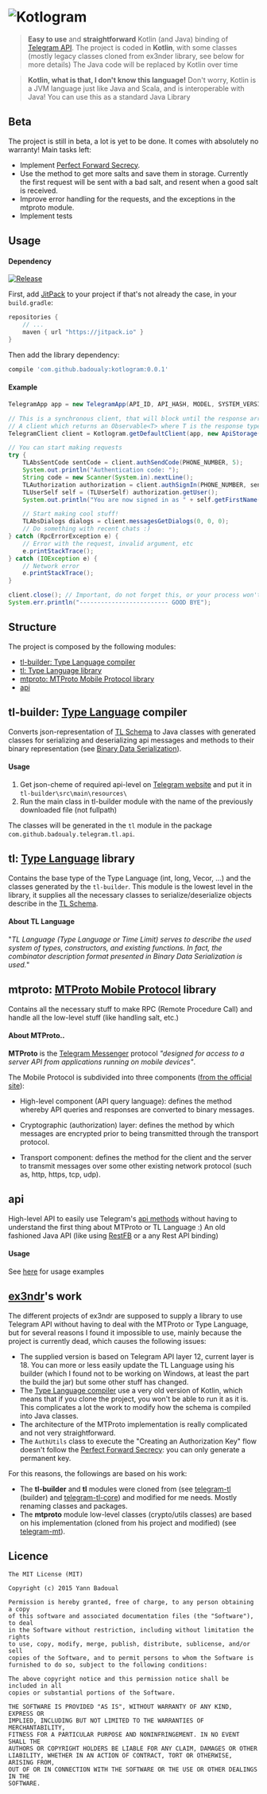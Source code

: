 ![Kotlogram](http://s28.postimg.org/u3sc3e24t/logo.png)
===========
> **Easy to use** and **straightforward** Kotlin (and Java) binding of [Telegram API](https://core.telegram.org/api).
> The project is coded in **Kotlin**, with some classes (mostly legacy classes cloned from ex3nder library, see below for more details)
> The Java code will be replaced by Kotlin over time

> **Kotlin, what is that, I don't know this language!** 
> Don't worry, Kotlin is a JVM language just like Java and Scala, and is interoperable with Java! You can use this as a standard Java Library

Beta
----------------
The project is still in beta, a lot is yet to be done. It comes with absolutely no warranty!
Main tasks left:
- Implement [Perfect Forward Secrecy](https://core.telegram.org/api/pfs).
- Use the method to get more salts and save them in storage. Currently the first request will be sent with a bad salt, and resent when a good salt is received.
- Improve error handling for the requests, and the exceptions in the mtproto module.
- Implement tests

Usage
----------------
#### Dependency

[![Release](https://img.shields.io/github/release/badoualy/kotlogram.svg?label=jitpack)](https://jitpack.io/#badoualy/kotlogram)

First, add [JitPack](https://jitpack.io/) to your project if that's not already the case, in your `build.gradle`:

```gradle
repositories {
    // ...
    maven { url "https://jitpack.io" }
}
```

Then add the library dependency:
```gradle
compile 'com.github.badoualy:kotlogram:0.0.1'
```


#### Example
```java
TelegramApp app = new TelegramApp(API_ID, API_HASH, MODEL, SYSTEM_VERSION, APP_VERSION, LANG_CODE);

// This is a synchronous client, that will block until the response arrive (or until timeout)
// A client which returns an Observable<T> where T is the response type will be available soon
TelegramClient client = Kotlogram.getDefaultClient(app, new ApiStorage());

// You can start making requests
try {
    TLAbsSentCode sentCode = client.authSendCode(PHONE_NUMBER, 5);
    System.out.println("Authentication code: ");
    String code = new Scanner(System.in).nextLine();
    TLAuthorization authorization = client.authSignIn(PHONE_NUMBER, sentCode.getPhoneCodeHash(), code);
    TLUserSelf self = (TLUserSelf) authorization.getUser();
    System.out.println("You are now signed in as " + self.getFirstName() + " " + self.getLastName());

    // Start making cool stuff!
    TLAbsDialogs dialogs = client.messagesGetDialogs(0, 0, 0);
    // Do something with recent chats :)
} catch (RpcErrorException e) {
    // Error with the request, invalid argument, etc
    e.printStackTrace();
} catch (IOException e) {
    // Network error
    e.printStackTrace();
}

client.close(); // Important, do not forget this, or your process won't finish
System.err.println("------------------------- GOOD BYE");
```


Structure
----------------
The project is composed by the following modules:
- [tl-builder: Type Language compiler](#tl-builder-type-language-compiler)
- [tl: Type Language library](#tl-type-language-library)
- [mtproto: MTProto Mobile Protocol library](#mtproto-mtproto-mobile-protocol-implementation)
- [api](#api)


tl-builder: [Type Language](http://core.telegram.org/mtproto/TL) compiler
----------------
Converts json-representation of [TL Schema](http://core.telegram.org/schema) to Java classes with generated classes for serializing and deserializing api messages and methods to their binary representation (see [Binary Data Serialization](https://core.telegram.org/mtproto/serialize)).
#### Usage
1. Get json-cheme of required api-level on [Telegram website](http://core.telegram.org/schema) and put it in ```tl-builder\src\main\resources\```
2. Run the main class in tl-builder module with the name of the previously downloaded file (not fullpath)

The classes will be generated in the ```tl``` module in the package ```com.github.badoualy.telegram.tl.api```.


tl: [Type Language]() library
----------------
Contains the base type of the Type Language (int, long, Vecor, ...) and the classes generated by the ```tl-builder```. This module is the lowest level in the library, it supplies all the necessary classes to serialize/deserialize objects describe in the [TL Schema](https://core.telegram.org/schema).
#### About TL Language
"*TL Language (Type Language or Time Limit) serves to describe the used system of types, constructors, and existing functions. In fact, the combinator description format presented in Binary Data Serialization is used.*"


mtproto: [MTProto Mobile Protocol](https://core.telegram.org/mtproto) library
----------------
Contains all the necessary stuff to make RPC (Remote Procedure Call) and handle all the low-level stuff (like handling salt, etc.)
#### About MTProto..

**MTProto** is the [Telegram Messenger](http://www.telegram.org ) protocol 
_"designed for access to a server API from applications running on mobile devices"_.

The Mobile Protocol is subdivided into three components ([from the official site](https://core.telegram.org/mtproto#general-description)):

 - High-level component (API query language): defines the method whereby API 
 queries and responses are converted to binary messages.
 
 - Cryptographic (authorization) layer: defines the method by which messages 
 are encrypted prior to being transmitted through the transport protocol.      
 
 - Transport component: defines the method for the client and the server to transmit 
 messages over some other existing network protocol (such as, http, https, tcp, udp).


api
----------------
High-level API to easily use Telegram's [api methods](https://core.telegram.org/methods) without having to understand the first thing about MTProto or TL Language :)
An old fashioned Java API (like using [RestFB](https://github.com/restfb/restfb) or a any Rest API binding)

#### Usage
See [here](#Usage) for usage examples


[ex3ndr](https://github.com/ex3ndr)'s work
----------------
The different projects of ex3ndr are supposed to supply a library to use Telegram API without having to deal with the MTProto or Type Language, but for several reasons I found it impossible to use, mainly because the project is currently dead, which causes the following issues:
- The supplied version is based on Telegram API layer 12, current layer is 18. You can more or less easily update the TL Language using his builder (which I found not to be working on Windows, at least the part the build the jar) but some other stuff has changed.
- The [Type Language compiler](https://github.com/ex3ndr/telegram-tl) use a very old version of Kotlin, which means that if you clone the project, you won't be able to run it as it is. This complicates a lot the work to modify how the schema is compiled into Java classes.
- The architecture of the MTProto implementation is really complicated and not very straightforward.
- The ```AuthUtils``` class to execute the "Creating an Authorization Key" flow doesn't follow the [Perfect Forward Secrecy](https://core.telegram.org/api/pfs): you can only generate a permanent key.

For this reasons, the followings are based on his work:
- The **tl-builder** and **tl** modules were cloned from (see [telegram-tl ](https://github.com/ex3ndr/telegram-tl) (builder) and [telegram-tl-core](https://github.com/ex3ndr/telegram-tl-core)) and modified for me needs. Mostly renaming classes and packages.
- The **mtproto** module low-level classes (crypto/utils classes) are based on his implementation (cloned from his project and modified) (see [telegram-mt](https://github.com/ex3ndr/telegram-mt)).


Licence
----------------
```
The MIT License (MIT)

Copyright (c) 2015 Yann Badoual

Permission is hereby granted, free of charge, to any person obtaining a copy
of this software and associated documentation files (the "Software"), to deal
in the Software without restriction, including without limitation the rights
to use, copy, modify, merge, publish, distribute, sublicense, and/or sell
copies of the Software, and to permit persons to whom the Software is
furnished to do so, subject to the following conditions:

The above copyright notice and this permission notice shall be included in all
copies or substantial portions of the Software.

THE SOFTWARE IS PROVIDED "AS IS", WITHOUT WARRANTY OF ANY KIND, EXPRESS OR
IMPLIED, INCLUDING BUT NOT LIMITED TO THE WARRANTIES OF MERCHANTABILITY,
FITNESS FOR A PARTICULAR PURPOSE AND NONINFRINGEMENT. IN NO EVENT SHALL THE
AUTHORS OR COPYRIGHT HOLDERS BE LIABLE FOR ANY CLAIM, DAMAGES OR OTHER
LIABILITY, WHETHER IN AN ACTION OF CONTRACT, TORT OR OTHERWISE, ARISING FROM,
OUT OF OR IN CONNECTION WITH THE SOFTWARE OR THE USE OR OTHER DEALINGS IN THE
SOFTWARE.
```
